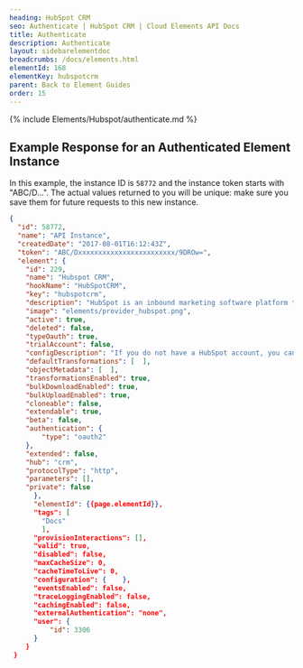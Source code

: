 ```yaml
---
heading: HubSpot CRM
seo: Authenticate | HubSpot CRM | Cloud Elements API Docs
title: Authenticate
description: Authenticate
layout: sidebarelementdoc
breadcrumbs: /docs/elements.html
elementId: 168
elementKey: hubspotcrm
parent: Back to Element Guides
order: 15
---
```


{% include Elements/Hubspot/authenticate.md %}

## Example Response for an Authenticated Element Instance

In this example, the instance ID is `58772` and the instance token starts with "ABC/D...". The actual values returned to you will be unique: make sure you save them for future requests to this new instance.

```json
{
  "id": 58772,
  "name": "API Instance",
  "createdDate": "2017-08-01T16:12:43Z",
  "token": "ABC/Dxxxxxxxxxxxxxxxxxxxxxxxx/9DROw=",
  "element": {
    "id": 229,
    "name": "Hubspot CRM",
    "hookName": "HubSpotCRM",
    "key": "hubspotcrm",
    "description": "HubSpot is an inbound marketing software platform that helps companies attract visitors, convert leads, and close customers.",
    "image": "elements/provider_hubspot.png",
    "active": true,
    "deleted": false,
    "typeOauth": true,
    "trialAccount": false,
    "configDescription": "If you do not have a HubSpot account, you can create one at <a href=\"http://www.hubspot.com\" target=\"_blank\">HubSpot Signup</a>",
    "defaultTransformations": [  ],
    "objectMetadata": [  ],
    "transformationsEnabled": true,
    "bulkDownloadEnabled": true,
    "bulkUploadEnabled": true,
    "cloneable": false,
    "extendable": true,
    "beta": false,
    "authentication": {
        "type": "oauth2"
    },
    "extended": false,
    "hub": "crm",
    "protocolType": "http",
    "parameters": [],
    "private": false
      },
      "elementId": {{page.elementId}},
      "tags": [
        "Docs"
        ],
      "provisionInteractions": [],
      "valid": true,
      "disabled": false,
      "maxCacheSize": 0,
      "cacheTimeToLive": 0,
      "configuration": {    },
      "eventsEnabled": false,
      "traceLoggingEnabled": false,
      "cachingEnabled": false,
      "externalAuthentication": "none",
      "user": {
          "id": 3306
      }
    }
 }
```
